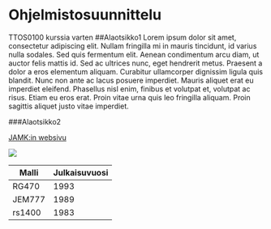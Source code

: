 # Ohjelmistosuunnittelu
TTOS0100 kurssia varten
##Alaotsikko1
Lorem ipsum dolor sit amet, consectetur adipiscing elit. Nullam fringilla mi in mauris tincidunt, id varius nulla sodales. Sed quis fermentum elit. Aenean condimentum arcu diam, ut auctor felis mattis id. Sed ac ultrices nunc, eget hendrerit metus. Praesent a dolor a eros elementum aliquam. Curabitur ullamcorper dignissim ligula quis blandit. Nunc non ante ac lacus posuere imperdiet. Mauris aliquet erat eu imperdiet eleifend. Phasellus nisl enim, finibus et volutpat et, volutpat ac risus. Etiam eu eros erat. Proin vitae urna quis leo fringilla aliquam. Proin sagittis aliquet justo vitae imperdiet.

###Alaotsikko2

[JAMK:in websivu](http://www.jamk.fi)

![](http://www.guitar-list.com/sites/default/files/styles/model_display/public/gearpics/ibanez-RG470-1995.jpg?itok=Shtw0STk)

Malli | Julkaisuvuosi
---|---
RG470 | 1993
JEM777 | 1989
rs1400 | 1983
